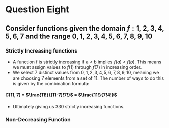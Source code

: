 # Question Eight
## Consider functions given the domain $f:{1,2,3,4,5,6,7}$ and the range ${0,1,2,3,4,5,6,7,8,9,10}$

### Strictly Increasing functions
- A function f is strictly increasing if a < b implies $f(a)$ < $f(b)$. This means we must assign values to $f(1)$ through $f(7)$ in increasing order.
- We select 7 distinct values from ${0, 1, 2, 3, 4, 5, 6, 7, 8, 9, 10}$, meaning we are choosing 7 elements from a set of 11.
The number of ways to do this is given by the combination formula:
#### $C(11,7)$ $=$ $\frac{11!}{(11-7)!7!}$ $=$ $\frac{11!}{7!4!}$ 
- Ultimately giving us 330 strictly increasing functions.

### Non-Decreasing Function
